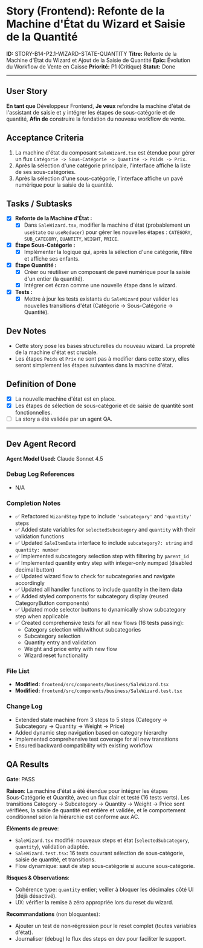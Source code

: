 # Story (Frontend): Refonte de la Machine d'État du Wizard et Saisie de la Quantité

**ID:** STORY-B14-P2.1-WIZARD-STATE-QUANTITY
**Titre:** Refonte de la Machine d'État du Wizard et Ajout de la Saisie de Quantité
**Epic:** Évolution du Workflow de Vente en Caisse
**Priorité:** P1 (Critique)
**Statut:** Done

---

## User Story

**En tant que** Développeur Frontend,
**Je veux** refondre la machine d'état de l'assistant de saisie et y intégrer les étapes de sous-catégorie et de quantité,
**Afin de** construire la fondation du nouveau workflow de vente.

## Acceptance Criteria

1.  La machine d'état du composant `SaleWizard.tsx` est étendue pour gérer un flux `Catégorie -> Sous-Catégorie -> Quantité -> Poids -> Prix`.
2.  Après la sélection d'une catégorie principale, l'interface affiche la liste de ses sous-catégories.
3.  Après la sélection d'une sous-catégorie, l'interface affiche un pavé numérique pour la saisie de la quantité.

## Tasks / Subtasks

- [x] **Refonte de la Machine d'État :**
    - [x] Dans `SaleWizard.tsx`, modifier la machine d'état (probablement un `useState` ou `useReducer`) pour gérer les nouvelles étapes : `CATEGORY`, `SUB_CATEGORY`, `QUANTITY`, `WEIGHT`, `PRICE`.
- [x] **Étape Sous-Catégorie :**
    - [x] Implémenter la logique qui, après la sélection d'une catégorie, filtre et affiche ses enfants.
- [x] **Étape Quantité :**
    - [x] Créer ou réutiliser un composant de pavé numérique pour la saisie d'un entier (la quantité).
    - [x] Intégrer cet écran comme une nouvelle étape dans le wizard.
- [x] **Tests :**
    - [x] Mettre à jour les tests existants du `SaleWizard` pour valider les nouvelles transitions d'état (Catégorie -> Sous-Catégorie -> Quantité).

## Dev Notes

-   Cette story pose les bases structurelles du nouveau wizard. La propreté de la machine d'état est cruciale.
-   Les étapes `Poids` et `Prix` ne sont pas à modifier dans cette story, elles seront simplement les étapes suivantes dans la machine d'état.

## Definition of Done

- [x] La nouvelle machine d'état est en place.
- [x] Les étapes de sélection de sous-catégorie et de saisie de quantité sont fonctionnelles.
- [ ] La story a été validée par un agent QA.

---

## Dev Agent Record

**Agent Model Used:** Claude Sonnet 4.5

### Debug Log References
- N/A

### Completion Notes
- ✅ Refactored `WizardStep` type to include `'subcategory'` and `'quantity'` steps
- ✅ Added state variables for `selectedSubcategory` and `quantity` with their validation functions
- ✅ Updated `SaleItemData` interface to include `subcategory?: string` and `quantity: number`
- ✅ Implemented subcategory selection step with filtering by `parent_id`
- ✅ Implemented quantity entry step with integer-only numpad (disabled decimal button)
- ✅ Updated wizard flow to check for subcategories and navigate accordingly
- ✅ Updated all handler functions to include quantity in the item data
- ✅ Added styled components for subcategory display (reused CategoryButton components)
- ✅ Updated mode selector buttons to dynamically show subcategory step when applicable
- ✅ Created comprehensive tests for all new flows (16 tests passing):
  - Category selection with/without subcategories
  - Subcategory selection
  - Quantity entry and validation
  - Weight and price entry with new flow
  - Wizard reset functionality

### File List
- **Modified:** `frontend/src/components/business/SaleWizard.tsx`
- **Modified:** `frontend/src/components/business/SaleWizard.test.tsx`

### Change Log
- Extended state machine from 3 steps to 5 steps (Category → Subcategory → Quantity → Weight → Price)
- Added dynamic step navigation based on category hierarchy
- Implemented comprehensive test coverage for all new transitions
- Ensured backward compatibility with existing workflow

## QA Results

**Gate**: PASS

**Raison**: La machine d'état a été étendue pour intégrer les étapes Sous‑Catégorie et Quantité, avec un flux clair et testé (16 tests verts). Les transitions Category → Subcategory → Quantity → Weight → Price sont vérifiées, la saisie de quantité est entière et validée, et le comportement conditionnel selon la hiérarchie est conforme aux AC.

**Éléments de preuve**:
- `SaleWizard.tsx` modifié: nouveaux steps et état (`selectedSubcategory`, `quantity`), validation adaptée.
- `SaleWizard.test.tsx`: 16 tests couvrant sélection de sous‑catégorie, saisie de quantité, et transitions.
- Flow dynamique: saut de step sous‑catégorie si aucune sous‑catégorie.

**Risques & Observations**:
- Cohérence type: `quantity` entier; veiller à bloquer les décimales côté UI (déjà désactivé).
- UX: vérifier la remise à zéro appropriée lors du reset du wizard.

**Recommandations** (non bloquantes):
- Ajouter un test de non‑régression pour le reset complet (toutes variables d'état).
- Journaliser (debug) le flux des steps en dev pour faciliter le support.